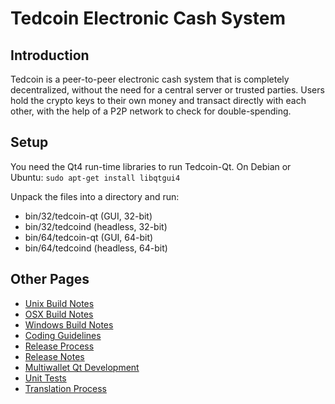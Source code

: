 Tedcoin Electronic Cash System
==============================

Introduction
---------------------
Tedcoin is a peer-to-peer electronic cash system that is
completely decentralized, without the need for a central server or trusted
parties.  Users hold the crypto keys to their own money and transact directly
with each other, with the help of a P2P network to check for double-spending.


Setup
---------------------
You need the Qt4 run-time libraries to run Tedcoin-Qt. On Debian or Ubuntu:
	`sudo apt-get install libqtgui4`

Unpack the files into a directory and run:

- bin/32/tedcoin-qt (GUI, 32-bit)
- bin/32/tedcoind (headless, 32-bit)
- bin/64/tedcoin-qt (GUI, 64-bit)
- bin/64/tedcoind (headless, 64-bit)

Other Pages
---------------------
- [Unix Build Notes](build-unix.md)
- [OSX Build Notes](build-osx.md)
- [Windows Build Notes](build-msw.md)
- [Coding Guidelines](coding.md)
- [Release Process](release-process.md)
- [Release Notes](release-notes.md)
- [Multiwallet Qt Development](multiwallet-qt.md)
- [Unit Tests](unit-tests.md)
- [Translation Process](translation_process.md)

